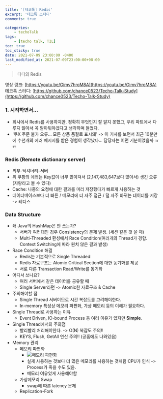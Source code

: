 ```yaml
---
title: '[테코톡] Redis'
excerpt: '테코톡 스터디'
comments: true

categories:
    - techoTalk
tags:
    - [techo talk, TIL]
toc: true
toc_sticky: true
date: 2021-07-09 23:00:00 -0400
last_modified_at: 2021-07-09T23:00:00+08:00
---
```


> 디디의 Redis

영상 링크: [https://youtu.be/Gimv7hroM8A](https://youtu.be/Gimv7hroM8A)
테코톡 스터디: [https://github.com/chance0523/Techo-Talk-Study](https://github.com/chance0523/Techo-Talk-Study)

### 1. 시작하면서...
- 회사에서 Redis를 사용하지만, 정확히 무엇인지 잘 알지 못했고, 우리 파트에서 다루지 않아서 꼭 알아둬야겠다고 생각하며 들었다.
- '쿠X 주문 불가 오류... 모든 상품 품절로 표시돼' -> 이 기사를 보면서 최근 10분만에 수천개의 에러 메시지를 받은 경험이 생각났다... 담당자는 어떤 기분이었을까 ㅠㅠ


### Redis (Remote dictionary server)
- 외부-딕셔너리-서버
- 위 쿠팡의 에러는 Key값이 너무 많아져서 (2,147,483,647보다 많아서) 생긴 오류 (자랑라고 볼 수 있다)
- Cache: 나중의 요청에 대한 결과를 미리 저장했다가 빠르게 사용하는 것
- 데이터베이스보다 더 빠른 / 메모리에 더 자주 접근 / 덜 자주 바뀌는 데이터를 저장 -> 레디스

### Data Structure
- 왜 Java의 HashMap은 안 쓰는가?
  - 서버가 여러대인 경우 Consistency의 문제 발생. (세션 같은 것 쓸 때)
  - Multi-Threaded 환셩에서 Race Condition(여러개의 Thread가 경합. Context Switching에 따라 원치 않은 결과 발생)
- Race Condition 해결
  - Redis는 기본적으로 Single Threaded
  - Redis 자료구조는 Atomic Critical Section에 대한 동기화를 제공
  - 서로 다른 Transaction Read/Write를 동기화
- 어디서 쓰나요?
  - 여러 서버에서 같은 데이터를 공유할 때
  - Single Server라면 -> Atomic한 자료구조 & Cache
- 주의해야할 점
  - Single Thread 서버이므로 시간 복잡도를 고려해야한다.
  - In-memory 특성상 메모리 파편화, 가상 메모리 등의 이해가 필요하다.
- Single Thread로 사용하는 이유
  - Event Driven, IO-bound Process 등 여러 이유가 있지만 **Simple**.
- Single Thread에서의 주의점
  - 빨리빨리 처리해야한다. -> O(N) 복잡도 주의!!
  - KEYS, Flush, GetAll 연산 주의!! (공홈에도 나와있음)
- Memory 관리
  - 메모리 파편화
    - ![메모리 파편화](https://user-images.githubusercontent.com/51807128/125090956-eb632d00-e10a-11eb-8207-350ef9e61592.png)
    - 실제 사용하는 것보다 더 많은 메모리를 사용하는 것처럼 CPU가 인식 -> Process가 죽을 수도 있음.
    - 메모리 여유있게 사용해야함
  - 가상메모리 Swap
    - swap에 따른 latency 문제
  - Replication-Fork